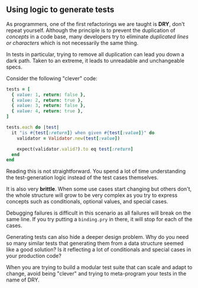 ## Using logic to generate tests

As programmers, one of the first refactorings we are taught is **DRY**, don't
repeat yourself. Although the principle is to prevent the duplication of
_concepts_ in a code base, many developers try to eliminate _duplicated lines or
characters_ which is not necessarily the same thing.

In tests in particular, trying to remove all duplication can lead you down a
dark path. Taken to an extreme, it leads to unreadable and unchangeable specs.

Consider the following "clever" code:

```ruby
tests = [
  { value: 1, return: false },
  { value: 2, return: true },
  { value: 3, return: false },
  { value: 4, return: true },
]

tests.each do |test|
  it "is #{test[:return]} when given #{test[:value]}" do
    validator = Validator.new(test[:value])

    expect(validator.valid?).to eq test[:return]
  end
end
```

Reading this is not straightforward. You spend a lot of time understanding the
test-generation logic instead of the test cases themselves.

It is also very **brittle**. When some use cases start changing but others
don't, the whole structure will grow to be very complex as you try to express
concepts such as conditionals, optional values, and special cases.

Debugging failures is difficult in this scenario as all failures will break on
the same line. If you try putting a `binding.pry` in there, it will stop for
each of the cases.

Generating tests can also hide a deeper design problem. Why do you need so many
similar tests that generating them from a data structure seemed like a good
solution? Is it reflecting a lot of conditionals and special cases in your
production code?

When you are trying to build a modular test suite that can scale and adapt to
change, avoid being "clever" and trying to meta-program your tests in the name
of DRY.
